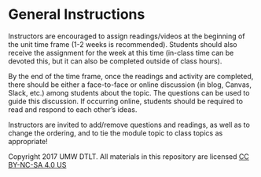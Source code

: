 # General Instructions
 
Instructors are encouraged to assign readings/videos at the beginning of the unit time frame (1-2 weeks is recommended). Students should also receive the assignment for the week at this time (in-class time can be devoted this, but it can also be completed outside of class hours). 
 
By the end of the time frame, once the readings and activity are completed, there should be either a face-to-face or online discussion (in blog, Canvas, Slack, etc.) among students about the topic. The questions can be used to guide this discussion. If occurring online, students should be required to read and respond to each other’s ideas. 
 
Instructors are invited to add/remove questions and readings, as well as to change the ordering, and to tie the module topic to class topics as appropriate!
 
Copyright 2017 UMW DTLT. All materials in this repository are licensed [CC BY-NC-SA 4.0 US](https://creativecommons.org/licenses/by-nc-sa/4.0/)
